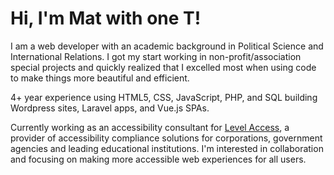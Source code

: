 # Hi, I'm Mat with one T! 

I am a web developer with an academic background in Political Science and International Relations. I got my start working in non-profit/association special projects and quickly realized that I excelled most when using code to make things more beautiful and efficient.

4+ year experience using HTML5, CSS, JavaScript, PHP, and SQL building Wordpress sites, Laravel apps, and Vue.js SPAs.

Currently working as an accessibility consultant for [Level Access](https://www.levelaccess.com/), a provider of accessibility compliance solutions for corporations, government agencies and leading educational institutions. I'm interested in collaboration and focusing on making more accessible web experiences for all users.
